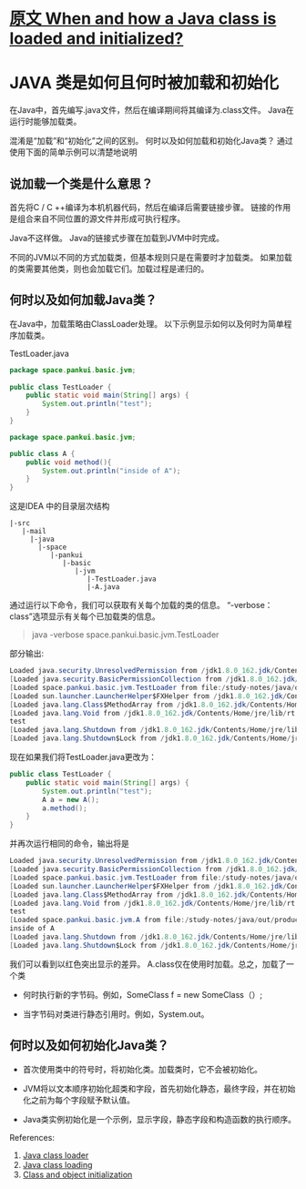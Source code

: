 
# [原文 When and how a Java class is loaded and initialized?](https://www.programcreek.com/2013/01/when-and-how-a-java-class-is-loaded-and-initialized/)

# JAVA 类是如何且何时被加载和初始化


在Java中，首先编写.java文件，然后在编译期间将其编译为.class文件。 
Java在运行时能够加载类。

混淆是“加载”和“初始化”之间的区别。
何时以及如何加载和初始化Java类？
通过使用下面的简单示例可以清楚地说明


## 说加载一个类是什么意思？

首先将C / C ++编译为本机机器代码，然后在编译后需要链接步骤。
链接的作用是组合来自不同位置的源文件并形成可执行程序。

Java不这样做。 Java的链接式步骤在加载到JVM中时完成。


不同的JVM以不同的方式加载类，但基本规则只是在需要时才加载类。
如果加载的类需要其他类，则也会加载它们。加载过程是递归的。



## 何时以及如何加载Java类？

在Java中，加载策略由ClassLoader处理。
以下示例显示如何以及何时为简单程序加载类。

TestLoader.java
```java
package space.pankui.basic.jvm;
 
public class TestLoader {
    public static void main(String[] args) {
        System.out.println("test");
    }
}

```

```java
package space.pankui.basic.jvm;

public class A {
    public void method(){
        System.out.println("inside of A");
    }
}

```
这是IDEA 中的目录层次结构
```
|-src 
   |-mail
     |-java 
       |-space
          |-pankui
             |-basic
                |-jvm
                   |-TestLoader.java
                   |-A.java
```

通过运行以下命令，我们可以获取有关每个加载的类的信息。 
“-verbose：class”选项显示有关每个已加载类的信息。

> java -verbose space.pankui.basic.jvm.TestLoader


部分输出:

```java
Loaded java.security.UnresolvedPermission from /jdk1.8.0_162.jdk/Contents/Home/jre/lib/rt.jar]
[Loaded java.security.BasicPermissionCollection from /jdk1.8.0_162.jdk/Contents/Home/jre/lib/rt.jar]
[Loaded space.pankui.basic.jvm.TestLoader from file:/study-notes/java/out/production/classes/]
[Loaded sun.launcher.LauncherHelper$FXHelper from /jdk1.8.0_162.jdk/Contents/Home/jre/lib/rt.jar]
[Loaded java.lang.Class$MethodArray from /jdk1.8.0_162.jdk/Contents/Home/jre/lib/rt.jar]
[Loaded java.lang.Void from /jdk1.8.0_162.jdk/Contents/Home/jre/lib/rt.jar]
test
[Loaded java.lang.Shutdown from /jdk1.8.0_162.jdk/Contents/Home/jre/lib/rt.jar]
[Loaded java.lang.Shutdown$Lock from /jdk1.8.0_162.jdk/Contents/Home/jre/lib/rt.jar]

```


现在如果我们将TestLoader.java更改为：
```java
public class TestLoader {
	public static void main(String[] args) {
		System.out.println("test");
		A a = new A();
		a.method();
	}
}
```

并再次运行相同的命令，输出将是

```java
Loaded java.security.UnresolvedPermission from /jdk1.8.0_162.jdk/Contents/Home/jre/lib/rt.jar]
[Loaded java.security.BasicPermissionCollection from /jdk1.8.0_162.jdk/Contents/Home/jre/lib/rt.jar]
[Loaded space.pankui.basic.jvm.TestLoader from file:/study-notes/java/out/production/classes/]
[Loaded sun.launcher.LauncherHelper$FXHelper from /jdk1.8.0_162.jdk/Contents/Home/jre/lib/rt.jar]
[Loaded java.lang.Class$MethodArray from /jdk1.8.0_162.jdk/Contents/Home/jre/lib/rt.jar]
[Loaded java.lang.Void from /jdk1.8.0_162.jdk/Contents/Home/jre/lib/rt.jar]
test
[Loaded space.pankui.basic.jvm.A from file:/study-notes/java/out/production/classes/]
inside of A
[Loaded java.lang.Shutdown from /jdk1.8.0_162.jdk/Contents/Home/jre/lib/rt.jar]
[Loaded java.lang.Shutdown$Lock from /jdk1.8.0_162.jdk/Contents/Home/jre/lib/rt.jar]
```

我们可以看到以红色突出显示的差异。 A.class仅在使用时加载。总之，加载了一个类

- 何时执行新的字节码。例如，SomeClass f = new SomeClass（）; 

- 当字节码对类进行静态引用时。例如，System.out。

## 何时以及如何初始化Java类？

- 首次使用类中的符号时，将初始化类。加载类时，它不会被初始化。

- JVM将以文本顺序初始化超类和字段，首先初始化静态，最终字段，并在初始化之前为每个字段赋予默认值。

- Java类实例初始化是一个示例，显示字段，静态字段和构造函数的执行顺序。

References:
1. [Java class loader](https://www.javaworld.com/article/2077260/learn-java/learn-java-the-basics-of-java-class-loaders.html)
2. [Java class loading](https://www.ibm.com/developerworks/library/j-dyn0429/)
3. [Class and object initialization](https://www.javaworld.com/article/3040564/learn-java/java-101-class-and-object-initialization-in-java.html)

















